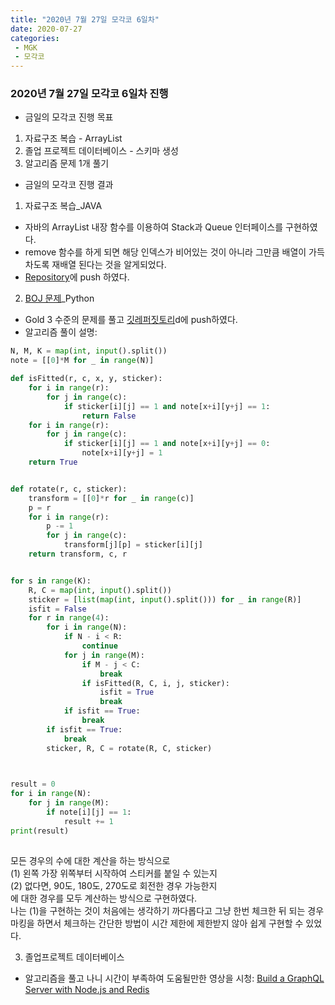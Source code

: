 ```yaml
---
title: "2020년 7월 27일 모각코 6일차"
date: 2020-07-27
categories: 
 - MGK  
 - 모각코
---  
```

 
### 2020년 7월 27일 모각코 6일차 진행  
+ 금일의 모각코 진행 목표  
 1. 자료구조 복습 - ArrayList 
 2. 졸업 프로젝트 데이터베이스 - 스키마 생성 
 3. 알고리즘 문제 1개 풀기  
   
+ 금일의 모각코 진행 결과  
 1. 자료구조 복습_JAVA  
   - 자바의 ArrayList 내장 함수를 이용하여 Stack과 Queue 인터페이스를 구현하였다.  
   - remove 함수를 하게 되면 해당 인덱스가 비어있는 것이 아니라 그만큼 배열이 가득 차도록 재배열 된다는 것을 알게되었다.  
   - [Repository](https://github.com/SuyeonChoi/Assignments/tree/master/DataStructure%20Review/java.util.ArrayList)에 push 하였다.  
 2. [BOJ 문제](https://github.com/cnu-pai/2020SUMMER-AlgorithmStudy/blob/master/%EC%B5%9C%EC%88%98%EC%97%B0/p18808.py)_Python   
   - Gold 3 수준의 문제를 풀고 [깃레퍼짓토리](https://github.com/cnu-pai/2020SUMMER-AlgorithmStudy/blob/master/%EC%B5%9C%EC%88%98%EC%97%B0/p18808.py)d에 push하였다.  
   - 알고리즘 풀이 설명:  
   ```python  
   N, M, K = map(int, input().split())  
   note = [[0]*M for _ in range(N)]  
   
   def isFitted(r, c, x, y, sticker):  
       for i in range(r):  
           for j in range(c):  
               if sticker[i][j] == 1 and note[x+i][y+j] == 1:  
                   return False  
       for i in range(r):  
           for j in range(c):  
               if sticker[i][j] == 1 and note[x+i][y+j] == 0:  
                   note[x+i][y+j] = 1  
       return True  
   
   
   def rotate(r, c, sticker):  
       transform = [[0]*r for _ in range(c)]  
       p = r  
       for i in range(r):  
           p -= 1  
           for j in range(c):  
               transform[j][p] = sticker[i][j]  
       return transform, c, r  
   
   
   for s in range(K):  
       R, C = map(int, input().split())  
       sticker = [list(map(int, input().split())) for _ in range(R)]  
       isfit = False  
       for r in range(4):  
           for i in range(N):  
               if N - i < R:  
                   continue  
               for j in range(M):  
                   if M - j < C:  
                       break  
                   if isFitted(R, C, i, j, sticker):  
                       isfit = True  
                       break  
               if isfit == True:  
                   break  
           if isfit == True:  
               break  
           sticker, R, C = rotate(R, C, sticker)  
   
   
     
   result = 0  
   for i in range(N):  
       for j in range(M):  
           if note[i][j] == 1:  
               result += 1  
   print(result)  
        
   ```   
   모든 경우의 수에 대한 계산을 하는 방식으로  
   (1) 왼쪽 가장 위쪽부터 시작하여 스티커를 붙일 수 있는지  
   (2) 없다면, 90도, 180도, 270도로 회전한 경우 가능한지  
   에 대한 경우를 모두 계산하는 방식으로 구현하였다.  
   나는 (1)을 구현하는 것이 처음에는 생각하기 까다롭다고 그냥 한번 체크한 뒤 되는 경우 마킹을 하면서 체크하는 간단한 방법이 시간 제한에 제한받지 않아 쉽게 구현할 수 있었다.  
     
 3. 졸업프로젝트 데이터베이스  
   - 알고리즘을 풀고 나니 시간이 부족하여 도움될만한 영상을 시청: [Build a GraphQL Server with Node.js and Redis](https://www.youtube.com/watch?v=_Zwqn7FV6ms)   
 
